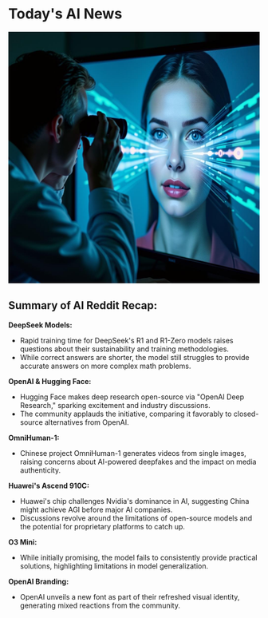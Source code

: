 
# Today's AI News

![Todays Image](pictures/20250205_101348.png)

## Summary of AI Reddit Recap:

**DeepSeek Models:**

* Rapid training time for DeepSeek's R1 and R1-Zero models raises questions about their sustainability and training methodologies.
* While correct answers are shorter, the model still struggles to provide accurate answers on more complex math problems.

**OpenAI & Hugging Face:**

* Hugging Face makes deep research open-source via "OpenAI Deep Research," sparking excitement and industry discussions.
* The community applauds the initiative, comparing it favorably to closed-source alternatives from OpenAI.

**OmniHuman-1:**

* Chinese project OmniHuman-1 generates videos from single images, raising concerns about AI-powered deepfakes and the impact on media authenticity.

**Huawei's Ascend 910C:**

* Huawei's chip challenges Nvidia's dominance in AI, suggesting China might achieve AGI before major AI companies.
* Discussions revolve around the limitations of open-source models and the potential for proprietary platforms to catch up.

**O3 Mini:**

* While initially promising, the model fails to consistently provide practical solutions, highlighting limitations in model generalization.

**OpenAI Branding:**

* OpenAI unveils a new font as part of their refreshed visual identity, generating mixed reactions from the community.
